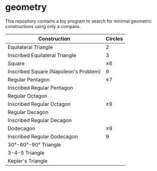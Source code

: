 # geometry
This repository contains a toy program to search for minimal geometric
constructions using only a compass.

|Construction                         |Circles|
|-------------------------------------|-------|
|Equilateral Triangle                 |2      |
|Inscribed Equilateral Triangle       |3      |
|Square                               |≤6     |
|Inscribed Square (Napoleon's Problem)|6      |
|Regular Pentagon                     |≤7     |
|Inscribed Regular Pentagon           |       |
|Regular Octagon                      |       |
|Inscribed Regular Octagon            |≥9     |
|Regular Decagon                      |       |
|Inscribed Regular Decagon            |       |
|Dodecagon                            |≤9     |
|Inscribed Regular Dodecagon          |9      |
|30°-60°-90° Triangle                 |       |
|3-4-5 Triangle                       |       |
|Kepler's Triangle                    |       |
